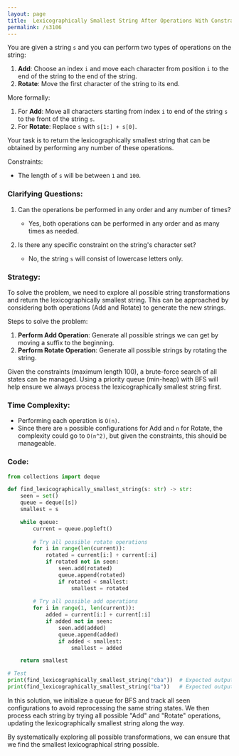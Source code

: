 ```yaml
---
layout: page
title:  Lexicographically Smallest String After Operations With Constraint-out
permalink: /s3106
---
```


You are given a string `s` and you can perform two types of operations on the string:
1. **Add**: Choose an index `i` and move each character from position `i` to the end of the string to the end of the string.
2. **Rotate**: Move the first character of the string to its end.

More formally:
1. For **Add**: Move all characters starting from index `i` to end of the string `s` to the front of the string `s`.
2. For **Rotate**: Replace `s` with `s[1:] + s[0]`.

Your task is to return the lexicographically smallest string that can be obtained by performing any number of these operations.

Constraints:
- The length of `s` will be between `1` and `100`.

### Clarifying Questions:
1. Can the operations be performed in any order and any number of times?
   - Yes, both operations can be performed in any order and as many times as needed.

2. Is there any specific constraint on the string's character set?
   - No, the string `s` will consist of lowercase letters only.

### Strategy:

To solve the problem, we need to explore all possible string transformations and return the lexicographically smallest string. This can be approached by considering both operations (Add and Rotate) to generate the new strings.

Steps to solve the problem:
1. **Perform Add Operation**: Generate all possible strings we can get by moving a suffix to the beginning.
2. **Perform Rotate Operation**: Generate all possible strings by rotating the string.

Given the constraints (maximum length 100), a brute-force search of all states can be managed. Using a priority queue (min-heap) with BFS will help ensure we always process the lexicographically smallest string first.

### Time Complexity:
- Performing each operation is `O(n)`.
- Since there are `n` possible configurations for Add and `n` for Rotate, the complexity could go to `O(n^2)`, but given the constraints, this should be manageable.

### Code:

```python
from collections import deque

def find_lexicographically_smallest_string(s: str) -> str:
    seen = set()
    queue = deque([s])
    smallest = s

    while queue:
        current = queue.popleft()
        
        # Try all possible rotate operations
        for i in range(len(current)):
            rotated = current[i:] + current[:i]
            if rotated not in seen:
                seen.add(rotated)
                queue.append(rotated)
                if rotated < smallest:
                    smallest = rotated
        
        # Try all possible add operations
        for i in range(1, len(current)):
            added = current[i:] + current[:i]
            if added not in seen:
                seen.add(added)
                queue.append(added)
                if added < smallest:
                    smallest = added

    return smallest

# Test
print(find_lexicographically_smallest_string("cba"))  # Expected output is "acb"
print(find_lexicographically_smallest_string("ba"))   # Expected output is "ab"
```

In this solution, we initialize a queue for BFS and track all seen configurations to avoid reprocessing the same string states. We then process each string by trying all possible "Add" and "Rotate" operations, updating the lexicographically smallest string along the way.

By systematically exploring all possible transformations, we can ensure that we find the smallest lexicographical string possible.
